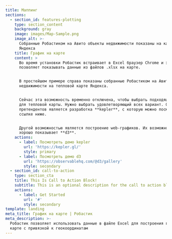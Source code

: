 ```yaml
---
title: Маппинг
sections:
  - section_id: features-plotting
    type: section_content
    background: gray
    image: images/Map-Sample.png
    image_alt: >-
      Собранные Робастиком на Авито объекты недвижимости показаны на карте
      Яндекса
    title: График на карте
    content: >
      Во время установки Робастик встраивает в Excel браузер Chrome и это
      позволяет показывать данные из файлов .xlsx на карте.


      В простейшем примере справа показаны собранные Робастиком на Авито объекты
      недвижимости на тепловой карте Яндекса.


      Сейчас эта возможность временно отключена, чтобы выбрать подходящий дизайн
      для тепловой карты. Нужно выбрать удовлетворяющий всех вариант. Одним из
      претендентов является разработка **kepler**, с которую можно посмотреть по
      ссылке ниже.


      Другой возможностью является построение web-графиков. Их возможности
      хорошо показывает **d3**.
    actions:
      - label: Посмотреть демо kepler
        url: 'https://kepler.gl/'
        style: primary
      - label: Посмотреть демо d3
        url: 'https://observablehq.com/@d3/gallery'
        style: secondary
  - section_id: call-to-action
    type: section_cta
    title: This Is Call to Action Block!
    subtitle: This is an optional description for the call to action block.
    actions:
      - label: Get Started
        url: '#'
        style: secondary
template: landing
meta_title: График на карте | Робастик
meta_description: >-
  Робастик позволяет использовать данные в файле Excel для построения графика на
  карте с привязкой к геокоординатам
---
```

